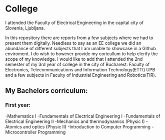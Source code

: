 # College
I attended the Faculty of Electrical Engineering in the capital city of Slovenia, Ljubljana.

In this repository there are reports from a few subjects where we had to present them digitally. Needless to say as an EE college we did an abundance of different subjects that I am unable to showcase in a Github enviroment. I do wish to however provide my coricullum to help clerify the scope of my knowledge. I would like to add that I attended the 2nd semester of my 3rd year of college in the city of Bucharest: Faculty of Electronics, Telecommunications and Information Technology(ETTI) UPB and a few subjects in Faculty of Industrial Engineering and Robotics(FIR).

## My Bachelors corriculum:
### First year:
-Mathematics I
-Fundamentals of Electrical Engineering I
-Fundamentals of Electrical Engineering II
-Mechanics and thermodynamics (Physic I)
-Atomics and optics (Physic II)
-Introduction to Computer Programming
-Microcontroller Programming
